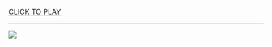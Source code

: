 
<a href="https://premium76.site?title=nova_unblocked_games&ref=13M">CLICK TO PLAY</a></h3>
<hr>

<a href="https://premium76.site?title=nova_unblocked_games&ref=13M"><img src="https://clearcache.store/games.png"></a>


